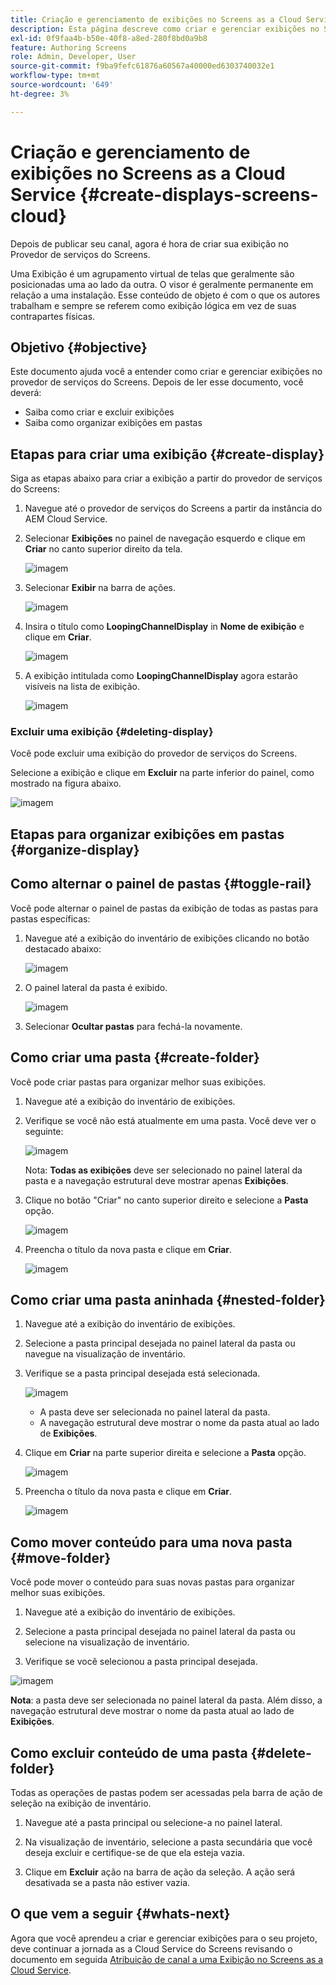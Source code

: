 ```yaml
---
title: Criação e gerenciamento de exibições no Screens as a Cloud Service
description: Esta página descreve como criar e gerenciar exibições no Screens as a Cloud Service.
exl-id: 0f9faa4b-b50e-40f8-a8ed-280f8bd0a9b8
feature: Authoring Screens
role: Admin, Developer, User
source-git-commit: f9ba9fefc61876a60567a40000ed6303740032e1
workflow-type: tm+mt
source-wordcount: '649'
ht-degree: 3%

---
```


# Criação e gerenciamento de exibições no Screens as a Cloud Service {#create-displays-screens-cloud}

Depois de publicar seu canal, agora é hora de criar sua exibição no Provedor de serviços do Screens.

Uma Exibição é um agrupamento virtual de telas que geralmente são posicionadas uma ao lado da outra. O visor é geralmente permanente em relação a uma instalação. Esse conteúdo de objeto é com o que os autores trabalham e sempre se referem como exibição lógica em vez de suas contrapartes físicas.

## Objetivo {#objective}

Este documento ajuda você a entender como criar e gerenciar exibições no provedor de serviços do Screens. Depois de ler esse documento, você deverá:

* Saiba como criar e excluir exibições
* Saiba como organizar exibições em pastas

## Etapas para criar uma exibição {#create-display}

Siga as etapas abaixo para criar a exibição a partir do provedor de serviços do Screens:

1. Navegue até o provedor de serviços do Screens a partir da instância do AEM Cloud Service.
1. Selecionar **Exibições** no painel de navegação esquerdo e clique em **Criar** no canto superior direito da tela.

   ![imagem](/help/screens-cloud/assets/display/disp-1.png)

1. Selecionar **Exibir** na barra de ações.

   ![imagem](/help/screens-cloud/assets/display/disp-2.png)

1. Insira o título como **LoopingChannelDisplay** in **Nome de exibição** e clique em **Criar**.

   ![imagem](/help/screens-cloud/assets/display/disp3.png)

1. A exibição intitulada como **LoopingChannelDisplay** agora estarão visíveis na lista de exibição.

   ![imagem](/help/screens-cloud/assets/display/disp-4.png)

### Excluir uma exibição {#deleting-display}

Você pode excluir uma exibição do provedor de serviços do Screens.

Selecione a exibição e clique em **Excluir** na parte inferior do painel, como mostrado na figura abaixo.

![imagem](/help/screens-cloud/assets/display/disp-5.png)

## Etapas para organizar exibições em pastas {#organize-display}

## Como alternar o painel de pastas {#toggle-rail}

Você pode alternar o painel de pastas da exibição de todas as pastas para pastas específicas:

1. Navegue até a exibição do inventário de exibições clicando no botão destacado abaixo:

   ![imagem](/help/screens-cloud/assets/display/display-inventory.png)

1. O painel lateral da pasta é exibido.

   ![imagem](/help/screens-cloud/assets/display/toggle-rail.png)

1. Selecionar **Ocultar pastas** para fechá-la novamente.

## Como criar uma pasta {#create-folder}

Você pode criar pastas para organizar melhor suas exibições.

1. Navegue até a exibição do inventário de exibições.
1. Verifique se você não está atualmente em uma pasta. Você deve ver o seguinte:

   ![imagem](/help/screens-cloud/assets/display/verify-view.png)

   Nota: **Todas as exibições** deve ser selecionado no painel lateral da pasta e a navegação estrutural deve mostrar apenas **Exibições**.

1. Clique no botão &quot;Criar&quot; no canto superior direito e selecione a **Pasta** opção.

   ![imagem](/help/screens-cloud/assets/display/Createfolder.png)

1. Preencha o título da nova pasta e clique em **Criar**.

   ![imagem](/help/screens-cloud/assets/display/Createfolder2.png)

## Como criar uma pasta aninhada {#nested-folder}

1. Navegue até a exibição do inventário de exibições.

1. Selecione a pasta principal desejada no painel lateral da pasta ou navegue na visualização de inventário.
1. Verifique se a pasta principal desejada está selecionada.

   ![imagem](/help/screens-cloud/assets/display/Nestedview.png)

   * A pasta deve ser selecionada no painel lateral da pasta.
   * A navegação estrutural deve mostrar o nome da pasta atual ao lado de **Exibições**.

1. Clique em  **Criar**  na parte superior direita e selecione a **Pasta** opção.

   ![imagem](/help/screens-cloud/assets/display/Createfolder.png)

1. Preencha o título da nova pasta e clique em **Criar**.

   ![imagem](/help/screens-cloud/assets/display/Createfolder2.png)

## Como mover conteúdo para uma nova pasta {#move-folder}

Você pode mover o conteúdo para suas novas pastas para organizar melhor suas exibições.

1. Navegue até a exibição do inventário de exibições.

1. Selecione a pasta principal desejada no painel lateral da pasta ou selecione na visualização de inventário.

1. Verifique se você selecionou a pasta principal desejada.

![imagem](/help/screens-cloud/assets/display/movetofolder.png)

**Nota**: a pasta deve ser selecionada no painel lateral da pasta. Além disso, a navegação estrutural deve mostrar o nome da pasta atual ao lado de **Exibições**.

## Como excluir conteúdo de uma pasta {#delete-folder}

Todas as operações de pastas podem ser acessadas pela barra de ação de seleção na exibição de inventário.

1. Navegue até a pasta principal ou selecione-a no painel lateral.

1. Na visualização de inventário, selecione a pasta secundária que você deseja excluir e certifique-se de que ela esteja vazia.

1. Clique em **Excluir** ação na barra de ação da seleção. A ação será desativada se a pasta não estiver vazia.


## O que vem a seguir {#whats-next}

Agora que você aprendeu a criar e gerenciar exibições para o seu projeto, deve continuar a jornada as a Cloud Service do Screens revisando o documento em seguida [Atribuição de canal a uma Exibição no Screens as a Cloud Service](https://experienceleague.adobe.com/docs/experience-manager-cloud-service/screens-as-cloud-service/create-content/assigning-channels-to-display.html).
